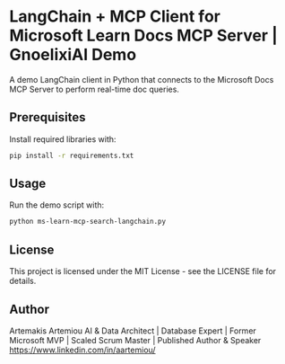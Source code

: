 # LangChain + MCP Client for Microsoft Learn Docs MCP Server | GnoelixiAI Demo
A demo LangChain client in Python that connects to the Microsoft Docs MCP Server to perform real-time doc queries.

## Prerequisites
Install required libraries with:
```bash
pip install -r requirements.txt
```

## Usage

Run the demo script with:

```bash
python ms-learn-mcp-search-langchain.py
```

## License
This project is licensed under the MIT License - see the LICENSE file for details.

## Author
Artemakis Artemiou
AI & Data Architect | Database Expert | Former Microsoft MVP | Scaled Scrum Master | Published Author & Speaker
https://www.linkedin.com/in/aartemiou/
